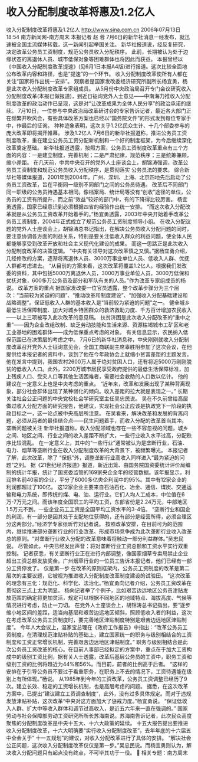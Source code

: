 # 收入分配制度改革将惠及1.2亿人

收入分配制度改革将惠及1.2亿人
http://www.sina.com.cn 2006年07月13日18:54 南方新闻网-南方周末
本报记者 赵 蓉
7月6日的新华社消息一经发布，就迅速被全国主流媒体转载，这一新闻引起举国关注。
新华社报道说，经反复研究，决定改革公务员工资制度，规范公务员收入分配秩序。
此前，长期被认为处于边缘状态的离退休人员、城市低保对象等困难群体也将因此而获益。
本报曾经以《中国收入分配制度改革提速》(见6月1日本报A4版)进行报道。这次比较全面地公布改革内容和路径，也是“提速”的一个环节。
收入分配制度改革使所有人都在关注“国家将作出统一安排”。
观察者是国家发改委经济研究所副所长杨宜勇，杨是此次收入分配制度改革专家组成员。
从5月份中央政治局召开专门会议研究收入分配制度改革(本报已做报道)，到近日征询党外人士意见——中南海力推收入分配制度改革的政治动作已呈现，这是对“让改革成果为全体人民分享”的政治承诺的继续。
7月10日，一位参与中央政治局改革研讨会的专家告诉记者，最近各大部门正在频繁开吹风会，有些具体改革方案也已经以“国务院文件”的形式发到每位专家手中，作最后的征询。
种种迹象表明，这次关乎1.2亿民众生计、十几个部委参与的庞大改革即将揭开帷幕。
涉及1.2亿人
7月6日的新华社报道称，推进公务员工资制度改革，重在建立公务员工资分配新机制和一个好的制度框架，为今后继续深化改革奠定基础。
新华社报道透露，按照方案，公务员工资制度改革重点有三个方面的内容：一是建立制度，完善机制；二是严肃纪律，规范秩序；三是统筹兼顾，缩小差距。
在几天前，中共中央召开的党外人士座谈会上，胡锦涛强调，改革公务员工资制度和规范公务员收入分配秩序，是贯彻落实
公务员法的要求。
综合新华社等媒体报道，2001年到2004年，广州、深圳、上海、北京四地先后启动了公务员工资改革，旨在平衡同一级别不同部门之间的公务员待遇。
改革后不同部门同一职级的公务员待遇基本相同。像档案局、统计局等没有“创收”途径的单位，公务员的工资有所提升，而之前“效益”较好的部门中，有的下降得比较厉害。
杨宜勇透露，国家已经意识到必须根据四省的经验作出统一安排。
“而这次收入分配改革就是从公务员工资改革开始着手的。”杨宜勇透露，2003年中央开始着手改革公务员工资制度，2004年正式成立了规范公务员工资制度领导小组。
在收入分配议题的党外人士座谈会上，胡锦涛总书记指出，在解决公务员收入分配问题的同时，要注意协调各方面的利益关系，特别是要关注低收入群众的利益问题，使全体人民都能够享受到改革开放和社会主义现代化建设的成果。
而这一思路正是此次收入分配制度改革的决策逻辑。
“中央有关领导对这次改革慎之又慎。”据杨宜勇介绍，几经修改的方案，逐渐将离退休人员、3000万事业单位人员、低收入人群、优抚人群都考虑进去。
“从目前的方案来看，这次改革将覆盖1.2亿人。根据我们发改委的资料，其中包括5000万离退休人员，3000万事业单位人员，3000万低保和优抚对象，600多万公务员及部分和军队有关的人员。”作为改革专家组成员的杨说。
改革方案的重点
据国家发改委一位官员透露，整个改革步骤分为三个层次：“当前较为紧迫的问题”、“推动改革和制度建设”、“加强收入分配基础建设和战略调整”。保证低收入人群的基本收入是“当前较为紧迫的问题”之一。
健全城乡最低生活保障制度、加大对城乡特困群众的救济救助力度、千方百计增加农民收入——以上三项被写入此次改革的意见稿。
扶贫济困是此次收入分配改革的“重中之重”——因为企业改组改制、缺乏劳动技能和生活来源、资源枯竭城市工矿区和老工业基地的困难群体——成为低保重点考虑的对象。
有关信息显示，农民纳入低保范围已在决策层的考虑之中。
7月6日的新华社消息称，中央刚刚就收入分配制度改革召开党外人士征询意见会，全国工商联副主席辜胜阻参加了这次会议，在他提供给本报记者的资料中，谈到了他在今年政协会上就缩小贫富差距的主题发言。
他在发言中提到，我国农村2600万人属于绝对贫困人口，还有将近5000万刚刚脱贫的低收入人口。此外，2200万城市居民享受政府提供的最低生活保障标准，加上残疾人口、受灾人口等其他生活困难者，需要社会救助的人口数以亿计。
他的建议在一定意义上也是中央考虑的重点。
“近年来，改革和发展出现了某种背离现象，部分社会群体出现了某种弱化的倾向。收入差距的拉大就是表现之一。”
长期关注社会公正问题的中央党校社会学研究室主任吴忠民说。
吴在不久前曾给高层做过收入分配方面的研究报告，他建议，实现社会公正应该是执政党下一阶段的执政目标之一，这一论点被中央高层所注意。
在吴看来，解决改革和发展的背离问题，必须从两者的最佳结合点——民生问题着手，而收入分配的改革首当其冲。
垄断问题被关注
新华社报道称，收入分配领域也存在一些不容忽视的问题，城乡之间、地区之间、行业之间的收入差距不断扩大，一些行业收入水平过高，分配秩序比较混乱。
在一定意义上，其中的“一些行业”通常被认为是垄断行业，石油、电力、烟草等垄断行业在收入分配制度改革的大背景下，被频繁曝光。
本报记者了解，此次改革，除了 “保低”外，调整垄断行业高收入同样进入“最为紧迫的问题”之列。
据《21世纪经济报道》报道，新近出笼、由国务院国资委统计评价局编制的统计年报，统计了国资委监管的169家央企全年的经营数据。该年报显示，利润排名前40家的企业，平分了6000多亿央企利润中的95%。其中有12家企业的利润都超过了100亿。
这12家企业主要来自石油石化、冶金、通信、煤炭、交通运输和电力系统，即传统的煤、电、油、运行业。它们人均人工成本，中位值在6万-7万元之间。而该年度全国职工的平均工资，东部省份是2.24万元，中部地区1.5万元不到。一些企业员工工资是全国平均工资水平的3-4倍。
“垄断行业和国企的利润，有一部分是因其处于支配地位获得的，还有部分是经营所得，必须合理区分这两部分。”经济学专家张昕竹对记者说。
按照改革安排，在目前可为的范围内，继续推进部分垄断行业的行业改革、形成市场竞争成为此次垄断行业收入改革总的原则。“对垄断行业收入分配的改革意味着将触动一部分利益群体。”吴忠民说。
尽管如此，中央已经发出声音：将对垄断行业工资总额和工资水平实行双重控制。
记者获悉，有关垄断行业正在进行内部调整，像国家烟草专卖局禁止企业超出工资总额发放奖金。广州烟草行业的一位员工告诉本报记者，他们已经有一部分工资停发了。
仅是第一步
在改革的原则框架内，公务员工资制度的改革是第二层次的主要议题，它被视为推进收入分配制度改革制度建设的试验田。
“这次改革的理念有三化：规范化、科学化、法治化。”杨宜勇向记者介绍，公务员工资改革在贯彻这三点上尤为明显。
杨向记者举了个例子，比如艰苦边远地区公务员津贴发放范围的确定将更加灵活，规定可以根据不同地区的地域特点、海拔高度、气候等情况进行考虑，防止一刀切。
在党外人士座谈会上，胡锦涛总书记指出，要“逐步缩小地区间的差距，适当向基层和艰苦边远地区倾斜，照顾低收入者的利益，这次在考虑改革公务员工资制度时，要完善地区津贴制度特别是艰苦边远地区津贴制度”。
今年人大会议上，温家宝总理在《政府工作报告》中指出：“改革公务员工资制度，在清理规范津贴补贴的基础上，建立国家统一的职务与级别相结合的工资制度和工资正常增长机制，完善艰苦边远地区津贴制度。”
职务与级别相结合是此次公务员工资改革的核心。在目前人事部已经拟定的方案中，重点在于加大工资构成中的级别工资比例，据有关人士透露，改革后基层公务员的工资中，职务工资和级别工资的比例将趋近为44%和56%。而目前，前者的比例高于后者。
“这样的安排在于引导公务员不要过于看重职务，在职务上不去的情况下，工资待遇能在级别上有所体现。”杨说。
从1985年到今年的工资改革，公务员工资调整已经历了9次。建立长效、稳定的工资增长机制，也是高层考虑的问题。
据悉，在这次改革方案中，已提出“建议建立工资调查制度”，此外，没有过多具体规定。而对于违规发放津贴补贴，这次改革“中央对这方面加大了惩戒力度。”杨宜勇说。
“保证低收入人群、扩大中等收入群体和调节过高收入，是近五六年来一直在强调的。”
国家劳动与社会保障部劳动工资研究所所长苏海南说。苏海南告诉记者，此次民众高度聚焦的分配制度改革是中央十五大、十六大政策的延续。
十五大报告提出要推进收入分配制度改革，十六大明确要“实行收入分配制度改革”，去年年底的十六届五中全会关于“
十一五规划”的建议，对收入分配改革进行了具体的安排。
“解决社会公正问题，这次收入分配制度改革仅仅是第一步。”吴忠民说。而杨宜勇则认为，解决收入分配问题只有起点没有终点，不可毕其功于一役。

相关专题：南方周末 

